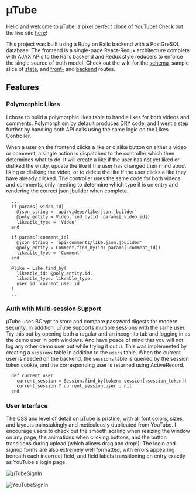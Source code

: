 # µTube

Hello and welcome to µTube, a pixel perfect clone of YouTube! Check out the live site [here][heroku]!

This project was built using a Ruby on Rails backend with a PostGreSQL database. The frontend is a single-page React-Redux architecture complete with AJAX APIs to the Rails backend and Redux style reducers to enforce the single source of truth model. Check out the wiki for the [schema][schema], sample slice of [state][state], and [front-][frontend] and [backend][backend] routes. 

## Features
### Polymorphic Likes
I chose to build a polymorphic likes table to handle likes for both videos and comments. Polymorphism by default produces DRY code, and I went a step further by handling both API calls using the same logic on the Likes Controller.

When a user on the frontend clicks a like or dislike button on either a video or comment, a single action is dispatched to the controller which then determines what to do. It will create a like if the user has not yet liked or disliked the entity, update the like if the user has changed their mind about liking or disliking the video, or to delete the like if the user clicks a like they have already clicked. The controller uses the same code for both videos and comments, only needing to determine which type it is on entry and rendering the correct json jbuilder when complete.

```
  ...
  if params[:video_id]
    @json_string = 'api/videos/like.json.jbuilder'
    @poly_entity = Video.find_by(id: params[:video_id])
    likeable_type = 'Video'
  end

  if params[:comment_id]
    @json_string = 'api/comments/like.json.jbuilder'
    @poly_entity = Comment.find_by(id: params[:comment_id])
    likeable_type = 'Comment'
  end

  @like = Like.find_by(
    likeable_id: @poly_entity.id,
    likeable_type: likeable_type,
    user_id: current_user.id
  )
  ...
```

### Auth with Multi-session Support
µTube uses BCrypt to store and compare password digests for modern security. In addition, µTube supports multiple sessions with the same user. Try this out by opening both a regular and an incognito tab and logging in as the demo user in both windows. And have peace of mind that you will not log any other demo user out while trying it out :). This was implemented by creating a `sessions` table in addition to the `users` table. When the current user is needed on the backend, the `sessions` table is queried by the session token cookie, and the corresponding user is returned using ActiveRecord.

```
  def current_user
    current_session = Session.find_by(token: session[:session_token])
    current_session ? current_session.user : nil
  end
```

### User Interface
The CSS and level of detail on µTube is pristine, with all font colors, sizes, and layouts painstakingly and meticulously duplicated from YouTube. I encourage users to check out the smooth scaling when resizing the window on any page, the animations when clicking buttons, and the button transitions during upload (which allows drag and drop!). The login and signup forms are also extremely well formatted, with errors appearing beneath each incorrect field, and field labels transitioning on entry exactly as YouTube's login page.


![µTubeSignIn](https://lh3.googleusercontent.com/t0tA9kgwUinXI26bmiWEobuxnHZ1E1WASLh6Ily54R0C0d-3zgf7IJGP-ZRSZOe2F2moM1JspaWUmNH4d9BTzE4hUD0cDq2JFedhdw6fUyDxlmhk2CBZjP4YIRKU84FZ2JcYuL-8u1z0VaP5ICxbwrBGgJpNdHkSfGK4oJ9smrLn-2yTZKLnev1ILeq4ckNr-SCPDDuwlXtQeAPXZGb__m0TCdxTGt9npTM1k7KoeIg3klGCHkjxW47dDgw_2OPEomI_sKcCx3Rm8uCXTXw7dhiGbIFPxYccdJ7_EYO6J91aHo9sO9IFcWxsnDctmwdb8s94nQgcqlp7j2PoGA2amt7Dz60uqXDpTcuH-mt0a9KjSCqAzb6CLYKCCeMh3G3fKwMloZYnSbgm0AYMIM8Ygkn1-fZuD6HdsWSnGPOMyp0UoASPZrVyOb_tExo34oe5tkp7nprL7K5F8MXnVSduoYiKzafXeHficQH5OAGstPaXiIY6R-BoidgG_nJiBLPyOFit9w_0FU7oKTVR81mfDAdLAFjcG5TVWyTMxXVIQUIi2t4hq7NDrksGo4z5A1Eag1Ss3vZzkTSi5cQOtZxWCzOSPB8FH_j18r1qj2bAQ0EVn4xCJ-Qiy0fOJV-l7VVQ6aYoi5vmcSAOnJfEOyVY3wY1cVWRwOQBu27cnEoH6M5Cimv9QjjmGEfXMopZx8UGFo-ge8NY3PGtHIEKP1M=w474-h526-no)

![YouTubeSignIn](https://lh3.googleusercontent.com/6Z_mqcPSGuNQKg5MgxrNrp1FKquzkTBpeA97R8GQsctb0a9nOet0188Ds5p15WxvB4Wd4Q2he-g0TszXhxUrbf9rnTnkTyyKhz-JMf1ci6N2AyTdPmWNmt3e2VXMLbtFBwP1hqXcFCopTRWn-LZmNyh1IpiuXGcS1wWviYvRkCFveJ-DK7GV-v5gYSbvZLYmG8qOgNM-kTD9uHHKY9Q3XLJfIe0pcFCYrriZwRSAc-QkEF72WH_NzRhK8adWbLK5tT8HQcOHiKGSV7loEKf6aG-fZQT78l43S7ZhzHoDFpm1xPhYdYHM9n-pI8VWf2tm7POznHFP7fMsYm0cVaqYFWmc-dEjfCvN85Bwf1I77Vw05GgBDDnkAawkyjQcVzRBbLd6nirqIv8CkGUUHnhI9GF45PlAvopfWKYOFdjsKl8QsMpV5E-DICgOdL3PjBJG6zx84UomKhTc31c7Bb9xs4cUuaB6b5h3q5iUlhA_wD6qPSQxkDkDOgD9mbFrY5eTKptyKnDbN29nyuz6LHw33IUhVmp-oAohGowlc7EDGAioAYTfr6bS-Ouaqzn3VfBwfb3vG6vI165YzP2DjY6RsT_zDG3ev2mzsn26ozSRUjhO454jdxJkvm3VEjWNa8RNJy3bK0KmY-_GJq5JdiUSbyvMDA=w476-h526-no)



[heroku]: https://mutube.herokuapp.com/#/
[schema]: https://github.com/vanduynamite/MuTube/wiki/Schema
[state]: https://github.com/vanduynamite/MuTube/wiki/Sample-State
[frontend]: https://github.com/vanduynamite/MuTube/wiki/Frontend-Routes
[backend]: https://github.com/vanduynamite/MuTube/wiki/Backend-Routes
